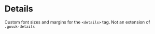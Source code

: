 # Details
Custom font sizes and margins for the `<details>` tag. Not an extension of `.govuk-details`